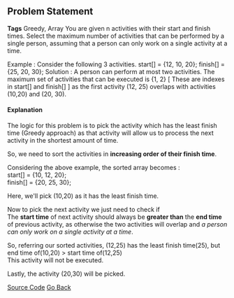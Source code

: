 ## Problem Statement
**Tags** Greedy, Array
You are given n activities with their start and finish times. Select the maximum number of activities that can be performed by a single person, assuming that a person can only work on a single activity at a time.

Example : Consider the following 3 activities.
     start[]  =  {12, 10, 20};
     finish[] =  {25, 20, 30};
Solution : A person can perform at most two activities. The maximum set of activities that can be executed is {1, 2}
[ These are indexes in start[] and finish[] ] as the first activity (12, 25) overlaps with activities (10,20) and (20, 30).  


#### Explanation
The logic for this problem is to pick the activity which has the least finish time (Greedy approach) as that activity will allow us to 
process the next activity in the shortest amount of time.  

So, we need to sort the activities in **increasing order of their finish time**.

Considering the above example, the sorted array becomes :   
	 start[]  =  {10, 12, 20};  
     finish[] =  {20, 25, 30};  

Here, we'll pick (10,20) as it has the least finish time.  

Now to pick the next activity we just need to check if  
The **start time** of next activity should always be **greater than** the **end time** of previous activity, as otherwise the two activities will overlap and *a person can only work on a single activity at a time*.  

So, referring our sorted activities, (12,25) has the least finish time(25), but  
end time of(10,20) > start time of(12,25)  
This activity will not be executed.  

Lastly, the activity (20,30) will be picked.  

[Source Code](https://github.com/foureyez/MyExperimentsWithJava/blob/master/src/main/java/com/foureyez/problem/array/ActivitySelection.java) 
[Go Back](https://foureyez.github.io/MyExperimentsWithJava/overview)
